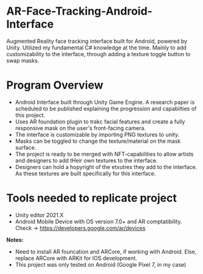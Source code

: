 # AR-Face-Tracking-Android-Interface
Augmented Reality face tracking interface built for Android, powered by Unity. 
Utilized my fundamental C# knowledge at the time. Mainly to add customizability to the interface, through adding a texture toggle button to swap masks.

# Program Overview
- Android Interface built through Unity Game Engine. A research paper is scheduled to be published explaining the progression and capabilties of this project.
- Uses AR foundation plugin to trakc facial features and create a fully responsive mask on the user's front-facing camera. 
- The interface is customizable by importing PNG textures to unity.
- Masks can be toggled to change the texture/material on the mask surface. 
- The project is ready to be merged with NFT-capabilities to allow artists and designers to add tHeir own textures to the interface.
- Designers can hold a hopyright of the etxutres they add to the interface. As these textures are built specifically for this interface.

# Tools needed to replicate project
- Unity editor 2021.X
- Android Mobile Device with OS version 7.0+ and AR comptatibility. Check -> https://developers.google.com/ar/devices

**Notes:**
- Need to install AR founcation and ARCore, if working with Android. Else, replace ARCore with ARKit for IOS development.
- This project was only tested on Android (Google Pixel 7, in my case)
